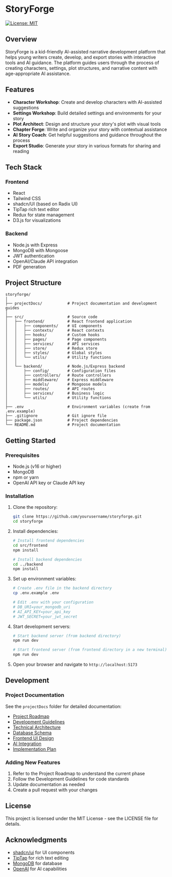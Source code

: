 # StoryForge

[![License: MIT](https://img.shields.io/badge/License-MIT-yellow.svg)](https://opensource.org/licenses/MIT)

## Overview

StoryForge is a kid-friendly AI-assisted narrative development platform that helps young writers create, develop, and export stories with interactive tools and AI guidance. The platform guides users through the process of creating characters, settings, plot structures, and narrative content with age-appropriate AI assistance.

## Features

- **Character Workshop**: Create and develop characters with AI-assisted suggestions
- **Settings Workshop**: Build detailed settings and environments for your story
- **Plot Architect**: Design and structure your story's plot with visual tools
- **Chapter Forge**: Write and organize your story with contextual assistance
- **AI Story Coach**: Get helpful suggestions and guidance throughout the process
- **Export Studio**: Generate your story in various formats for sharing and reading

## Tech Stack

### Frontend
- React
- Tailwind CSS
- shadcn/UI (based on Radix UI)
- TipTap rich text editor
- Redux for state management
- D3.js for visualizations

### Backend
- Node.js with Express
- MongoDB with Mongoose
- JWT authentication
- OpenAI/Claude API integration
- PDF generation

## Project Structure

```
storyforge/
│
├── projectDocs/           # Project documentation and development guides
│
├── src/                   # Source code
│   ├── frontend/          # React frontend application
│   │   ├── components/    # UI components
│   │   ├── contexts/      # React contexts
│   │   ├── hooks/         # Custom hooks
│   │   ├── pages/         # Page components
│   │   ├── services/      # API services
│   │   ├── store/         # Redux store
│   │   ├── styles/        # Global styles
│   │   └── utils/         # Utility functions
│   │
│   └── backend/           # Node.js/Express backend
│       ├── config/        # Configuration files
│       ├── controllers/   # Route controllers
│       ├── middleware/    # Express middleware
│       ├── models/        # Mongoose models
│       ├── routes/        # API routes
│       ├── services/      # Business logic
│       └── utils/         # Utility functions
│
├── .env                   # Environment variables (create from .env.example)
├── .gitignore             # Git ignore file
├── package.json           # Project dependencies
└── README.md              # Project documentation
```

## Getting Started

### Prerequisites

- Node.js (v16 or higher)
- MongoDB
- npm or yarn
- OpenAI API key or Claude API key

### Installation

1. Clone the repository:
   ```bash
   git clone https://github.com/yourusername/storyforge.git
   cd storyforge
   ```

2. Install dependencies:
   ```bash
   # Install frontend dependencies
   cd src/frontend
   npm install
   
   # Install backend dependencies
   cd ../backend
   npm install
   ```

3. Set up environment variables:
   ```bash
   # Create .env file in the backend directory
   cp .env.example .env
   
   # Edit .env with your configuration
   # DB_URI=your_mongodb_uri
   # AI_API_KEY=your_api_key
   # JWT_SECRET=your_jwt_secret
   ```

4. Start development servers:
   ```bash
   # Start backend server (from backend directory)
   npm run dev
   
   # Start frontend server (from frontend directory in a new terminal)
   npm run dev
   ```

5. Open your browser and navigate to `http://localhost:5173`

## Development

### Project Documentation

See the `projectDocs` folder for detailed documentation:

- [Project Roadmap](projectDocs/01-ProjectRoadmap.md)
- [Development Guidelines](projectDocs/02-DevelopmentGuidelines.md)
- [Technical Architecture](projectDocs/03-TechnicalArchitecture.md)
- [Database Schema](projectDocs/04-DatabaseSchema.md)
- [Frontend UI Design](projectDocs/05-FrontendUIDesign.md)
- [AI Integration](projectDocs/06-AIIntegration.md)
- [Implementation Plan](projectDocs/07-ImplementationPlan.md)

### Adding New Features

1. Refer to the Project Roadmap to understand the current phase
2. Follow the Development Guidelines for code standards
3. Update documentation as needed
4. Create a pull request with your changes

## License

This project is licensed under the MIT License - see the LICENSE file for details.

## Acknowledgments

- [shadcn/ui](https://ui.shadcn.com/) for UI components
- [TipTap](https://tiptap.dev/) for rich text editing
- [MongoDB](https://www.mongodb.com/) for database
- [OpenAI](https://openai.com/) for AI capabilities 